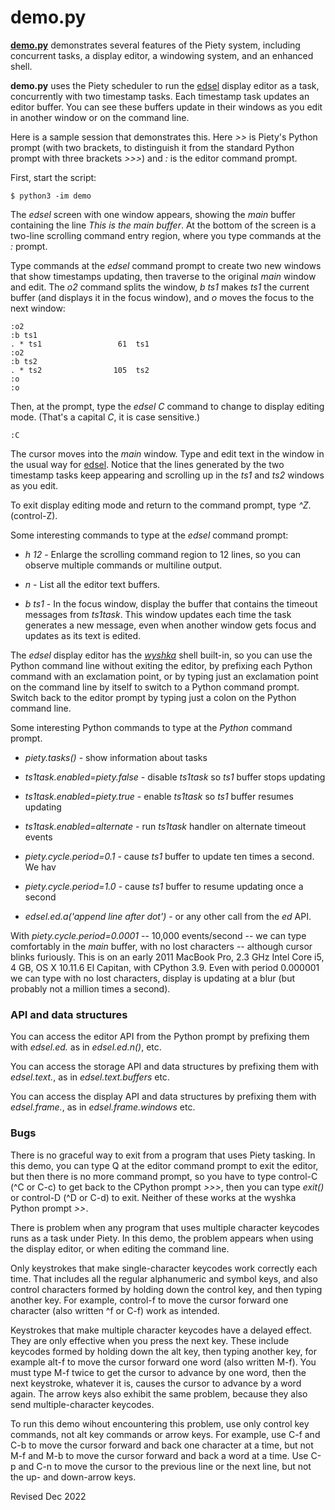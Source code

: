 
demo.py
=======

**[demo.py](demo.py)** demonstrates several features of the Piety system,
including concurrent tasks, a display editor, a windowing system,
and an enhanced shell.

**demo.py** uses the Piety scheduler to run the
[edsel](../editors/edsel) display editor as a task,
concurrently with two timestamp tasks.  Each timestamp task updates an
editor buffer.  You can see these buffers update in their windows as
you edit in another window or on the command line.

Here is a sample session that demonstrates this.  Here *>>* is Piety's
Python prompt (with two brackets, to distinguish it from the standard
Python prompt with three brackets *>>>*) and *:* is the editor
command prompt.

First, start the script:

    $ python3 -im demo

The *edsel* screen with one window appears, showing the *main* buffer
containing the line *This is the main buffer*.  At the bottom of the
screen is a two-line scrolling command entry region, where you type
commands at the *:* prompt.

Type commands at the *edsel* command prompt to create
two new windows that show timestamps updating, then traverse to
the original *main* window and edit.  The *o2* command splits the window,
*b ts1* makes *ts1* the current buffer (and displays it in the focus window),
and *o* moves the focus to the next window:

    :o2
    :b ts1
    . * ts1                 61  ts1
    :o2
    :b ts2
    . * ts2                105  ts2
    :o
    :o

Then, at the prompt, type the *edsel* *C* command to change to
display editing mode. (That's a capital *C*, it is case sensitive.)

    :C

The cursor moves into the *main* window.  Type and edit text
in the window in the usual way for [edsel](../editors/edsel).
Notice that the lines generated by the two timestamp
tasks keep appearing and
scrolling up in the *ts1* and *ts2* windows as you edit.

To exit display editing mode and return to the command prompt, type *^Z*.
(control-Z).

Some interesting commands to type at the *edsel* command prompt:

 - *h 12* - Enlarge the scrolling command region to 12 lines, so 
 you can observe multiple commands or multiline output.

 - *n* - List all the editor text buffers.

 - *b ts1* - In the focus window, display the buffer that contains the
 timeout messages from *ts1task*.  This window updates each time the
 task generates a new message, even when another window gets focus
 and updates as its text is edited.

The *edsel* display editor has the *[wyshka](../shells/wyshka.py)*
shell built-in, so you can use the Python command line without exiting
the editor, by prefixing each Python command with an exclamation
point, or by typing just an exclamation point on the command line by
itself to switch to a Python command prompt.  Switch back to the
editor prompt by typing just a colon on the Python command line.

Some interesting Python commands to type at the *Python* command prompt.

 - *piety.tasks()* - show information about tasks

 - *ts1task.enabled=piety.false* - disable *ts1task* so *ts1* buffer stops updating

 - *ts1task.enabled=piety.true* -  enable *ts1task* so *ts1* buffer resumes updating

 - *ts1task.enabled=alternate* - run *ts1task* handler on alternate timeout events

 - *piety.cycle.period=0.1* - cause *ts1* buffer to update ten times a second.  We hav

 - *piety.cycle.period=1.0* - cause *ts1* buffer to resume updating once a second

 - *edsel.ed.a('append line after dot')* - or any other call from the *ed* API.

With *piety.cycle.period=0.0001* -- 10,000 events/second -- we can type
comfortably in the *main* buffer, with no lost characters -- although 
cursor blinks furiously.   This is on an
early 2011 MacBook Pro, 2.3 GHz Intel Core i5, 4 GB, OS X 10.11.6 El
Capitan, with CPython 3.9.  Even with period 0.000001 we can type with
no lost characters, display is updating at a blur (but probably not
a million times a second).

### API and data structures ###

You can access the editor API from the Python prompt
by prefixing them with *edsel.ed.* as in *edsel.ed.n()*, etc.

You can access the storage API and data structures by prefixing them 
with *edsel.text.*, as in *edsel.text.buffers* etc.

You can access the display API and data structures by prefixing them
with *edsel.frame.*, as in *edsel.frame.windows* etc.

### Bugs ###

There is no graceful way to exit from a program that uses Piety
tasking.  In this demo, you can type Q at the editor command prompt to
exit the editor, but then there is no more command prompt, so you have
to type control-C (^C or C-c) to get back to the CPython prompt *>>>*,
then you can type *exit()* or control-D (^D or C-d) to exit.  Neither
of these works at the wyshka Python prompt *>>*.

There is problem when any program that uses multiple character
keycodes runs as a task under Piety.  In this demo, the problem appears
when using the display editor, or when editing the command line.

Only keystrokes that make single-character keycodes work correctly
each time.  That includes all the regular alphanumeric and symbol keys,
and also control characters formed by holding down the control key,
and then typing another key. For example, control-f to move the cursor
forward one character (also written ^f or C-f) work as intended.

Keystrokes that make multiple character keycodes have a delayed
effect.  They are only effective when you press the next key.  These
include keycodes formed by holding down the alt key, then typing another
key, for example alt-f to move the cursor forward one word (also
written M-f).  You must type M-f twice to get the cursor to advance by
one word, then the next keystroke, whatever it is, causes the cursor
to advance by a word again.  The arrow keys also exhibit the same
problem, because they also send multiple-character keycodes.

To run this demo wihout encountering this problem, use only control
key commands, not alt key commands or arrow keys.  For example, use
C-f and C-b to move the cursor forward and back one character at a
time, but not M-f and M-b to move the cursor forward and back a word
at a time.  Use C-p and C-n to move the cursor to the previous line or
the next line, but not the up- and down-arrow keys.

Revised Dec 2022

